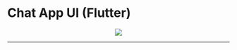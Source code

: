 # Chat App UI (Flutter)

<p align="center">
  <img src="https://user-images.githubusercontent.com/11765482/98799924-d88f4000-2437-11eb-9a5e-bc24e7ca1677.gif">
</p>
<hr>

